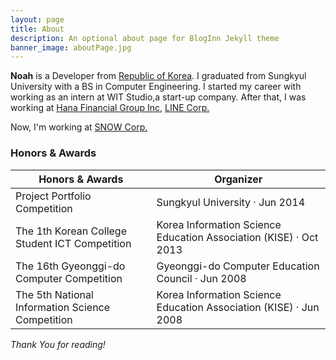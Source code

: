 ```yaml
---
layout: page
title: About
description: An optional about page for BlogInn Jekyll theme
banner_image: aboutPage.jpg
---
```


**Noah** is a Developer from [Republic of Korea](https://en.wikipedia.org/wiki/South_Korea). 
I graduated from Sungkyul University with a BS in Computer Engineering.
I started my career with working as an intern at WIT Studio,a start-up company. After that, I was working at [Hana Financial Group Inc](http://www.hanafn.com/eng/main.do), [LINE Corp.](https://linecorp.com/en)

Now, I'm working at [SNOW Corp.](https://snowcorp.com/en/main)

<h3>Honors & Awards</h3>
<table>
    <thead>
        <tr>
            <th>Honors & Awards</th>
            <th>Organizer</th>
        </tr>
    </thead>
    <tbody>
        <tr>
            <td>Project Portfolio Competition</td>
            <td>Sungkyul University · Jun 2014</td>
        </tr>
        <tr>
            <td>The 1th Korean College Student ICT Competition</td>
            <td>Korea Information Science Education Association (KISE) · Oct 2013</td>
        </tr>
        <tr>
            <td>The 16th Gyeonggi-do Computer Competition</td>
            <td>Gyeonggi-do Computer Education Council · Jun 2008</td>
        </tr>
        <tr>
            <td>The 5th National Information Science Competition</td>
            <td>Korea Information Science Education Association (KISE) · Jun 2008</td>
        </tr>
    </tbody>
</table>


*Thank You for reading!*